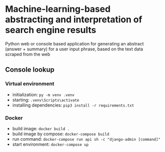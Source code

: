 # Machine-learning-based abstracting and interpretation of search engine results
Python web or console based application for generating an abstract (answer + summary) for a user input phrase, based on the text data scraped from the web

## Console lookup

### Virtual environment
 - initialization: `py -m venv .venv`
 - starting: `.venv\Scripts\activate`
 - installing dependencies: `pip3 install -r requirements.txt`

### Docker
 - build image: `docker build .`
 - build image by compose: `docker-compose build`
 - run command: `docker-compose run api sh -c "django-admin [command]"`
 - start environment: `docker-compose up`

